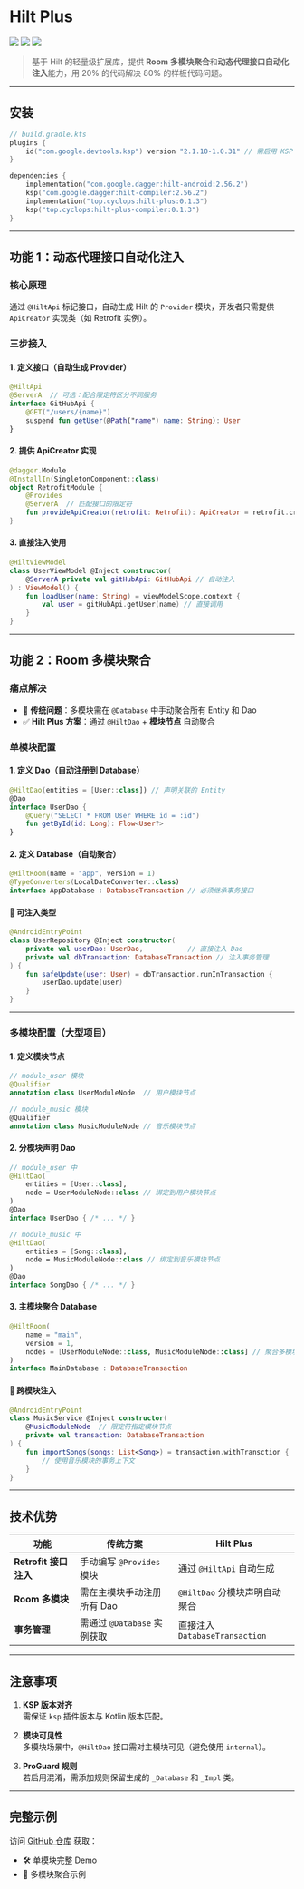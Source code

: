 # Hilt Plus
[![](https://img.shields.io/badge/ksp-2.1.10--1.0.31-important?logo=kotlin)](https://github.com/google/ksp)
[![](https://img.shields.io/badge/hilt-2.56.2-important?logo=android)](https://github.com/google/ksp)
[![](https://img.shields.io/badge/hilt--plus-0.1.3-blueviolet?logo=android)](https://github.com/cyclops-top/hilt-plus)
> 基于 Hilt 的轻量级扩展库，提供 **Room 多模块聚合**和**动态代理接口自动化注入**能力，用 20% 的代码解决 80% 的样板代码问题。

---

## 安装
```kotlin
// build.gradle.kts
plugins {
    id("com.google.devtools.ksp") version "2.1.10-1.0.31" // 需启用 KSP
}

dependencies {
    implementation("com.google.dagger:hilt-android:2.56.2")
    ksp("com.google.dagger:hilt-compiler:2.56.2")
    implementation("top.cyclops:hilt-plus:0.1.3")
    ksp("top.cyclops:hilt-plus-compiler:0.1.3")
}
```

---

## 功能 1：动态代理接口自动化注入
### 核心原理
通过 `@HiltApi` 标记接口，自动生成 Hilt 的 `Provider` 模块，开发者只需提供 `ApiCreator` 实现类（如 Retrofit 实例）。

### 三步接入
#### 1. 定义接口（自动生成 Provider）
```kotlin
@HiltApi
@ServerA  // 可选：配合限定符区分不同服务
interface GitHubApi {
    @GET("/users/{name}")
    suspend fun getUser(@Path("name") name: String): User
}
```

#### 2. 提供 ApiCreator 实现
```kotlin
@dagger.Module
@InstallIn(SingletonComponent::class)
object RetrofitModule {
    @Provides
    @ServerA  // 匹配接口的限定符
    fun provideApiCreator(retrofit: Retrofit): ApiCreator = retrofit.create(clazz) 
}
```

#### 3. 直接注入使用
```kotlin
@HiltViewModel
class UserViewModel @Inject constructor(
    @ServerA private val gitHubApi: GitHubApi // 自动注入
) : ViewModel() {
    fun loadUser(name: String) = viewModelScope.context {
        val user = gitHubApi.getUser(name) // 直接调用
    }
}
```

---

## 功能 2：Room 多模块聚合
### 痛点解决
- 🚫 **传统问题**：多模块需在 `@Database` 中手动聚合所有 Entity 和 Dao
- ✅ **Hilt Plus 方案**：通过 `@HiltDao` + **模块节点** 自动聚合

### 单模块配置
#### 1. 定义 Dao（自动注册到 Database）
```kotlin
@HiltDao(entities = [User::class]) // 声明关联的 Entity
@Dao
interface UserDao {
    @Query("SELECT * FROM User WHERE id = :id")
    fun getById(id: Long): Flow<User?>
}
```

#### 2. 定义 Database（自动聚合）
```kotlin
@HiltRoom(name = "app", version = 1)
@TypeConverters(LocalDateConverter::class)
interface AppDatabase : DatabaseTransaction // 必须继承事务接口
```

#### 🔑 可注入类型
```kotlin
@AndroidEntryPoint
class UserRepository @Inject constructor(
    private val userDao: UserDao,           // 直接注入 Dao
    private val dbTransaction: DatabaseTransaction // 注入事务管理
) {
    fun safeUpdate(user: User) = dbTransaction.runInTransaction {
        userDao.update(user)
    }
}
```

---

### 多模块配置（大型项目）
#### 1. 定义模块节点
```kotlin
// module_user 模块
@Qualifier
annotation class UserModuleNode  // 用户模块节点

// module_music 模块
@Qualifier
annotation class MusicModuleNode // 音乐模块节点
```

#### 2. 分模块声明 Dao
```kotlin
// module_user 中
@HiltDao(
    entities = [User::class], 
    node = UserModuleNode::class // 绑定到用户模块节点
)
@Dao
interface UserDao { /* ... */ }

// module_music 中
@HiltDao(
    entities = [Song::class], 
    node = MusicModuleNode::class // 绑定到音乐模块节点
)
@Dao
interface SongDao { /* ... */ }
```

#### 3. 主模块聚合 Database
```kotlin
@HiltRoom(
    name = "main",
    version = 1,
    nodes = [UserModuleNode::class, MusicModuleNode::class] // 聚合多模块
)
interface MainDatabase : DatabaseTransaction
```

#### 🔑 跨模块注入
```kotlin
@AndroidEntryPoint
class MusicService @Inject constructor(
    @MusicModuleNode  // 限定符指定模块节点
    private val transaction: DatabaseTransaction
) {
    fun importSongs(songs: List<Song>) = transaction.withTransction {
        // 使用音乐模块的事务上下文
    }
}
```

---

## 技术优势
| 功能                | 传统方案                          | Hilt Plus                     |
|---------------------|-----------------------------------|-------------------------------|
| **Retrofit 接口注入** | 手动编写 `@Provides` 模块          | 通过 `@HiltApi` 自动生成       |
| **Room 多模块**      | 需在主模块手动注册所有 Dao         | `@HiltDao` 分模块声明自动聚合  |
| **事务管理**         | 需通过 `@Database` 实例获取         | 直接注入 `DatabaseTransaction` |

---

## 注意事项
1. **KSP 版本对齐**  
   需保证 `ksp` 插件版本与 Kotlin 版本匹配。

2. **模块可见性**  
   多模块场景中，`@HiltDao` 接口需对主模块可见（避免使用 `internal`）。

3. **ProGuard 规则**  
   若启用混淆，需添加规则保留生成的 `_Database` 和 `_Impl` 类。

---

## 完整示例
访问 [GitHub 仓库](https://github.com/cyclops-top/hilt-plus) 获取：
- 🛠️ 单模块完整 Demo
- 🧩 多模块聚合示例